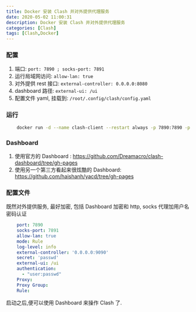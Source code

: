 ```yaml
---
title: Docker 安装 Clash 并对外提供代理服务
date: 2020-05-02 11:00:31
description: Docker 安装 Clash 并对外提供代理服务
categories: [Clash]
tags: [Clash,Docker]
---
```


<!-- more -->
### 配置
1. 端口: `port: 7890 ; socks-port: 7891`
2. 运行局域网访问: `allow-lan: true`
3. 对外提供 rest 接口: `external-controller: 0.0.0.0:8080`
4. dashboard 路径: `external-ui: /ui`
5. 配置文件 yaml, 挂载到: `/root/.config/clash/config.yaml`

### 运行
```bash
    docker run -d --name clash-client --restart always -p 7890:7890 -p 7891:7891 -p 8080:8080 -v /path/config.yaml:/root/.config/clash/config.yaml -v /path/ui:/ui dreamacro/clash
```

### Dashboard
1. 使用官方的 Dashboard : https://github.com/Dreamacro/clash-dashboard/tree/gh-pages
2. 使用另一个第三方看起来很炫酷的 Dashboard: https://github.com/haishanh/yacd/tree/gh-pages

### 配置文件
既然对外提供服务, 最好加密, 包括 Dashboard 加密和 http, socks 代理加用户名密码认证

```yaml
    port: 7890
    socks-port: 7891
    allow-lan: true
    mode: Rule
    log-level: info
    external-controller: '0.0.0.0:9090'
    secret: 'passwd'
    external-ui: /ui
    authentication:
      - "user:passwd"
    Proxy:
    Proxy Group:
    Rule:
```

启动之后,便可以使用 Dashboard 来操作 Clash 了.